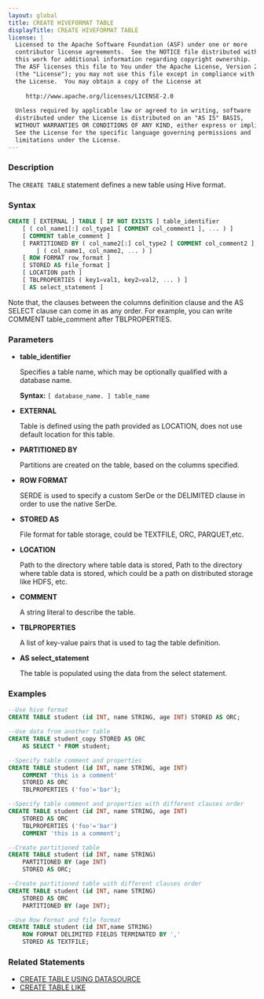 ```yaml
---
layout: global
title: CREATE HIVEFORMAT TABLE
displayTitle: CREATE HIVEFORMAT TABLE
license: |
  Licensed to the Apache Software Foundation (ASF) under one or more
  contributor license agreements.  See the NOTICE file distributed with
  this work for additional information regarding copyright ownership.
  The ASF licenses this file to You under the Apache License, Version 2.0
  (the "License"); you may not use this file except in compliance with
  the License.  You may obtain a copy of the License at
 
     http://www.apache.org/licenses/LICENSE-2.0
 
  Unless required by applicable law or agreed to in writing, software
  distributed under the License is distributed on an "AS IS" BASIS,
  WITHOUT WARRANTIES OR CONDITIONS OF ANY KIND, either express or implied.
  See the License for the specific language governing permissions and
  limitations under the License.
---
```


### Description

The `CREATE TABLE` statement defines a new table using Hive format.

### Syntax

```sql
CREATE [ EXTERNAL ] TABLE [ IF NOT EXISTS ] table_identifier
    [ ( col_name1[:] col_type1 [ COMMENT col_comment1 ], ... ) ]
    [ COMMENT table_comment ]
    [ PARTITIONED BY ( col_name2[:] col_type2 [ COMMENT col_comment2 ], ... ) 
        | ( col_name1, col_name2, ... ) ]
    [ ROW FORMAT row_format ]
    [ STORED AS file_format ]
    [ LOCATION path ]
    [ TBLPROPERTIES ( key1=val1, key2=val2, ... ) ]
    [ AS select_statement ]
```

Note that, the clauses between the columns definition clause and the AS SELECT clause can come in
as any order. For example, you can write COMMENT table_comment after TBLPROPERTIES.

### Parameters

* **table_identifier**

    Specifies a table name, which may be optionally qualified with a database name.

    **Syntax:** `[ database_name. ] table_name`

* **EXTERNAL**

    Table is defined using the path provided as LOCATION, does not use default location for this table.

* **PARTITIONED BY**

    Partitions are created on the table, based on the columns specified.

* **ROW FORMAT**

    SERDE is used to specify a custom SerDe or the DELIMITED clause in order to use the native SerDe.

* **STORED AS**

    File format for table storage, could be TEXTFILE, ORC, PARQUET,etc.

* **LOCATION**

    Path to the directory where table data is stored, Path to the directory where table data is stored, which could be a path on distributed storage like HDFS, etc.

* **COMMENT**

    A string literal to describe the table.

* **TBLPROPERTIES**

    A list of key-value pairs that is used to tag the table definition.

* **AS select_statement**

    The table is populated using the data from the select statement.

### Examples

```sql
--Use hive format
CREATE TABLE student (id INT, name STRING, age INT) STORED AS ORC;

--Use data from another table
CREATE TABLE student_copy STORED AS ORC
    AS SELECT * FROM student;

--Specify table comment and properties
CREATE TABLE student (id INT, name STRING, age INT)
    COMMENT 'this is a comment'
    STORED AS ORC
    TBLPROPERTIES ('foo'='bar');  

--Specify table comment and properties with different clauses order
CREATE TABLE student (id INT, name STRING, age INT)
    STORED AS ORC
    TBLPROPERTIES ('foo'='bar')
    COMMENT 'this is a comment';

--Create partitioned table
CREATE TABLE student (id INT, name STRING)
    PARTITIONED BY (age INT)
    STORED AS ORC;

--Create partitioned table with different clauses order
CREATE TABLE student (id INT, name STRING)
    STORED AS ORC
    PARTITIONED BY (age INT);

--Use Row Format and file format
CREATE TABLE student (id INT,name STRING)
    ROW FORMAT DELIMITED FIELDS TERMINATED BY ','
    STORED AS TEXTFILE;
```

### Related Statements

* [CREATE TABLE USING DATASOURCE](sql-ref-syntax-ddl-create-table-datasource.html)
* [CREATE TABLE LIKE](sql-ref-syntax-ddl-create-table-like.html)
